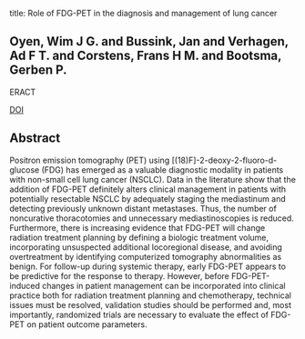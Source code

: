 title: Role of FDG-PET in the diagnosis and management of lung cancer

## Oyen, Wim J G. and Bussink, Jan and Verhagen, Ad F T. and Corstens, Frans H M. and Bootsma, Gerben P.
ERACT

<a href="https://doi.org/10.1586/14737140.4.4.561">DOI</a>

## Abstract
Positron emission tomography (PET) using [(18)F]-2-deoxy-2-fluoro-d-glucose (FDG) has emerged as a valuable diagnostic modality in patients with non-small cell lung cancer (NSCLC). Data in the literature show that the addition of FDG-PET definitely alters clinical management in patients with potentially resectable NSCLC by adequately staging the mediastinum and detecting previously unknown distant metastases. Thus, the number of noncurative thoracotomies and unnecessary mediastinoscopies is reduced. Furthermore, there is increasing evidence that FDG-PET will change radiation treatment planning by defining a biologic treatment volume, incorporating unsuspected additional locoregional disease, and avoiding overtreatment by identifying computerized tomography abnormalities as benign. For follow-up during systemic therapy, early FDG-PET appears to be predictive for the response to therapy. However, before FDG-PET-induced changes in patient management can be incorporated into clinical practice both for radiation treatment planning and chemotherapy, technical issues must be resolved, validation studies should be performed and, most importantly, randomized trials are necessary to evaluate the effect of FDG-PET on patient outcome parameters.

